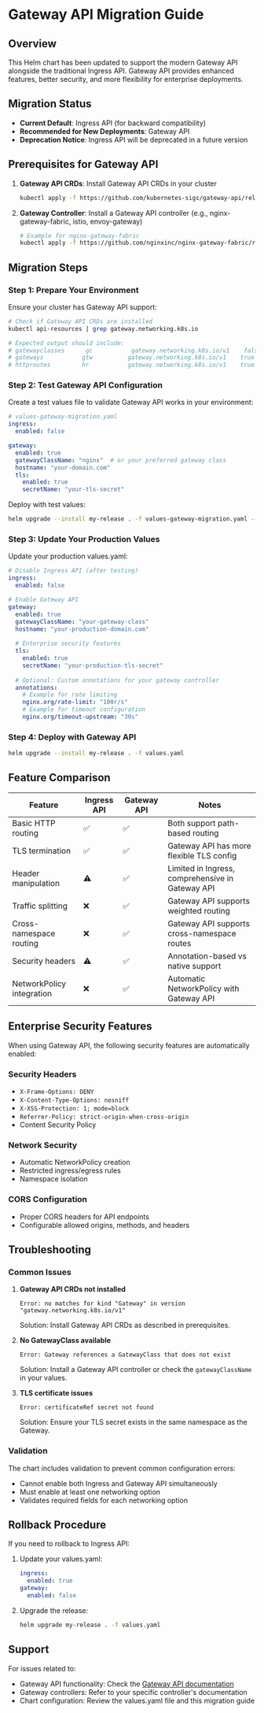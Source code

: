 # Gateway API Migration Guide

## Overview

This Helm chart has been updated to support the modern Gateway API alongside the traditional Ingress API. Gateway API provides enhanced features, better security, and more flexibility for enterprise deployments.

## Migration Status

- **Current Default**: Ingress API (for backward compatibility)
- **Recommended for New Deployments**: Gateway API
- **Deprecation Notice**: Ingress API will be deprecated in a future version

## Prerequisites for Gateway API

1. **Gateway API CRDs**: Install Gateway API CRDs in your cluster
   ```bash
   kubectl apply -f https://github.com/kubernetes-sigs/gateway-api/releases/download/v1.0.0/standard-install.yaml
   ```

2. **Gateway Controller**: Install a Gateway API controller (e.g., nginx-gateway-fabric, istio, envoy-gateway)
   ```bash
   # Example for nginx-gateway-fabric
   kubectl apply -f https://github.com/nginxinc/nginx-gateway-fabric/releases/download/v1.0.0/nginx-gateway-fabric.yaml
   ```

## Migration Steps

### Step 1: Prepare Your Environment
Ensure your cluster has Gateway API support:
```bash
# Check if Gateway API CRDs are installed
kubectl api-resources | grep gateway.networking.k8s.io

# Expected output should include:
# gatewayclasses      gc           gateway.networking.k8s.io/v1    false        GatewayClass
# gateways           gtw          gateway.networking.k8s.io/v1    true         Gateway
# httproutes         hr           gateway.networking.k8s.io/v1    true         HTTPRoute
```

### Step 2: Test Gateway API Configuration
Create a test values file to validate Gateway API works in your environment:

```yaml
# values-gateway-migration.yaml
ingress:
  enabled: false

gateway:
  enabled: true
  gatewayClassName: "nginx"  # or your preferred gateway class
  hostname: "your-domain.com"
  tls:
    enabled: true
    secretName: "your-tls-secret"
```

Deploy with test values:
```bash
helm upgrade --install my-release . -f values-gateway-migration.yaml --dry-run
```

### Step 3: Update Your Production Values
Update your production values.yaml:

```yaml
# Disable Ingress API (after testing)
ingress:
  enabled: false

# Enable Gateway API
gateway:
  enabled: true
  gatewayClassName: "your-gateway-class"
  hostname: "your-production-domain.com"
  
  # Enterprise security features
  tls:
    enabled: true
    secretName: "your-production-tls-secret"
  
  # Optional: Custom annotations for your gateway controller
  annotations:
    # Example for rate limiting
    nginx.org/rate-limit: "100r/s"
    # Example for timeout configuration
    nginx.org/timeout-upstream: "30s"
```

### Step 4: Deploy with Gateway API
```bash
helm upgrade --install my-release . -f values.yaml
```

## Feature Comparison

| Feature | Ingress API | Gateway API | Notes |
|---------|-------------|-------------|-------|
| Basic HTTP routing | ✅ | ✅ | Both support path-based routing |
| TLS termination | ✅ | ✅ | Gateway API has more flexible TLS config |
| Header manipulation | ⚠️ | ✅ | Limited in Ingress, comprehensive in Gateway API |
| Traffic splitting | ❌ | ✅ | Gateway API supports weighted routing |
| Cross-namespace routing | ❌ | ✅ | Gateway API supports cross-namespace routes |
| Security headers | ⚠️ | ✅ | Annotation-based vs native support |
| NetworkPolicy integration | ❌ | ✅ | Automatic NetworkPolicy with Gateway API |

## Enterprise Security Features

When using Gateway API, the following security features are automatically enabled:

### Security Headers
- `X-Frame-Options: DENY`
- `X-Content-Type-Options: nosniff`
- `X-XSS-Protection: 1; mode=block`
- `Referrer-Policy: strict-origin-when-cross-origin`
- Content Security Policy

### Network Security
- Automatic NetworkPolicy creation
- Restricted ingress/egress rules
- Namespace isolation

### CORS Configuration
- Proper CORS headers for API endpoints
- Configurable allowed origins, methods, and headers

## Troubleshooting

### Common Issues

1. **Gateway API CRDs not installed**
   ```
   Error: no matches for kind "Gateway" in version "gateway.networking.k8s.io/v1"
   ```
   Solution: Install Gateway API CRDs as described in prerequisites.

2. **No GatewayClass available**
   ```
   Error: Gateway references a GatewayClass that does not exist
   ```
   Solution: Install a Gateway API controller or check the `gatewayClassName` in your values.

3. **TLS certificate issues**
   ```
   Error: certificateRef secret not found
   ```
   Solution: Ensure your TLS secret exists in the same namespace as the Gateway.

### Validation
The chart includes validation to prevent common configuration errors:
- Cannot enable both Ingress and Gateway API simultaneously
- Must enable at least one networking option
- Validates required fields for each networking option

## Rollback Procedure

If you need to rollback to Ingress API:

1. Update your values.yaml:
   ```yaml
   ingress:
     enabled: true
   gateway:
     enabled: false
   ```

2. Upgrade the release:
   ```bash
   helm upgrade my-release . -f values.yaml
   ```

## Support

For issues related to:
- Gateway API functionality: Check the [Gateway API documentation](https://gateway-api.sigs.k8s.io/)
- Gateway controllers: Refer to your specific controller's documentation
- Chart configuration: Review the values.yaml file and this migration guide